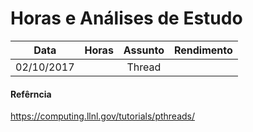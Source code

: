 # Horas e Análises de Estudo

|Data|Horas|Assunto|Rendimento|
|:-:|:-:|:-:|:-:|
|02/10/2017||Thread||

#### Refêrncia
https://computing.llnl.gov/tutorials/pthreads/
